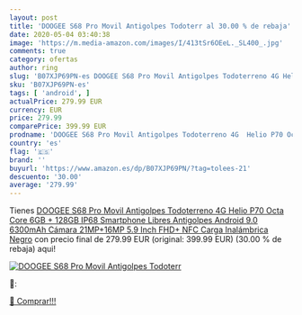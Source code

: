 ```yaml
---
layout: post
title: 'DOOGEE S68 Pro Movil Antigolpes Todoterr al 30.00 % de rebaja'
date: 2020-05-04 03:40:38
image: 'https://m.media-amazon.com/images/I/413tSr6OEeL._SL400_.jpg'
comments: true
category: ofertas
author: ring
slug: 'B07XJP69PN-es DOOGEE S68 Pro Movil Antigolpes Todoterreno 4G Helio P70...'
sku: 'B07XJP69PN-es'
tags: [ 'android', ]
actualPrice: 279.99 EUR
currency: EUR
price: 279.99
comparePrice: 399.99 EUR
prodname: 'DOOGEE S68 Pro Movil Antigolpes Todoterreno 4G  Helio P70 Octa Core 6GB + 128GB  IP68 Smartphone Libres Antigolpes Android 9.0  6300mAh  Cámara 21MP+16MP  5.9 Inch FHD+  NFC Carga Inalámbrica  Negro'
country: 'es'
flag: '🇪🇸'
brand: ''
buyurl: 'https://www.amazon.es/dp/B07XJP69PN/?tag=tolees-21'
descuento: '30.00'
average: '279.99'
---
```


Tienes [DOOGEE S68 Pro Movil Antigolpes Todoterreno 4G  Helio P70 Octa Core 6GB + 128GB  IP68 Smartphone Libres Antigolpes Android 9.0  6300mAh  Cámara 21MP+16MP  5.9 Inch FHD+  NFC Carga Inalámbrica  Negro](https://www.amazon.es/dp/B07XJP69PN/?tag=tolees-21) con precio final de  279.99 EUR (original: 399.99 EUR) (30.00 %  de rebaja) aqui!

[![DOOGEE S68 Pro Movil Antigolpes Todoterr](https://m.media-amazon.com/images/I/413tSr6OEeL._SL400_.jpg)](https://www.amazon.es/dp/B07XJP69PN/?tag=tolees-21)

🔎:


[🛒 Comprar!!!](https://www.amazon.es/dp/B07XJP69PN/?tag=tolees-21)
